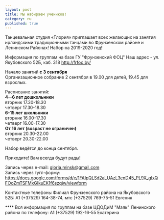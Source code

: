```yaml
---
layout: post
title: Мы набираем учеников!
category: ru
published: true
---
```


Танцевальная студия «Глория» приглашает всех желающих на занятия ирландскими традиционными танцами во Фрунзенском районе и Ленинском Районах! Набор на 2019-2020 год!

Информация по группам на базе ГУ "Фрунзенский ФОЦ" Наш адрес - ул. Якубовского 52Б, каб. 318 
<http://frfoc.by/>

Начало занятий **с 3 сентября**  
Организационное собрание 2 сентября в 19.00 для детей, 19.45 для взрослых.

Расписание занятий:  
**4--6 лет дошкольники**  
вторник     17.30-18.30    
четверг     17.30-18.30    
**6-15 лет школьники**  
вторник     16.00-17.30  
четверг     16.00-17.30    
**От 16 лет (возраст не ограничен)**  
вторник 20.30-22.00    
четверг 20.30-22.00  
 
Набор ведётся до конца сентября.
 
Приходите! Вам всегда будут рады!

Запись через e-mail: [gloria.minsk@gmail.com](mailto:gloria.minsk@gmail.com)  
Запись через гугл-форму:
<https://docs.google.com/forms/d/e/1FAIpQLSd2aLUAzL3enD45_PL9X_gIxQFOoZmTSFMxGIkuEK1f6szqjw/viewform>

Контактные телефоны 
Филиал Фрунзенского района на Якубовского 52Б: А1 (+37529) 164-38-74, мтс (+37529) 769-75-51 Евгения    

**** Вся информация по группам на базе ЦДОДиМ "Маяк" Ленинского района по телефону: 
А1 (+37529) 192-16-55 Екатерина
